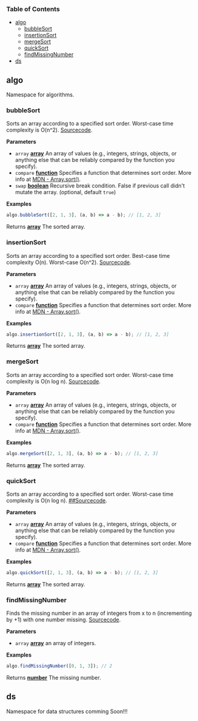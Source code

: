 <!-- Generated by documentation.js. Update this documentation by updating the source code. -->

### Table of Contents

-   [algo](#algo)
    -   [bubbleSort](#bubblesort)
    -   [insertionSort](#insertionsort)
    -   [mergeSort](#mergesort)
    -   [quickSort](#quicksort)
    -   [findMissingNumber](#findmissingnumber)
-   [ds](#ds)

## algo

Namespace for algorithms.

### bubbleSort

Sorts an array according to a specified sort order. Worst-case time complexity is O(n^2).  [Sourcecode](./lib/algorithms/bubble-sort.js).

**Parameters**

-   `array` **[array](https://developer.mozilla.org/docs/Web/JavaScript/Reference/Global_Objects/Array)** An array of values (e.g., integers, strings, objects, or anything else that can be reliably compared by the function you specify).
-   `compare` **[function](https://developer.mozilla.org/docs/Web/JavaScript/Reference/Statements/function)** Specifies a function that determines sort order. More info at [MDN - Array.sort()](https://developer.mozilla.org/en-US/docs/Web/JavaScript/Reference/Global_Objects/Array/sort).
-   `swap` **[boolean](https://developer.mozilla.org/docs/Web/JavaScript/Reference/Global_Objects/Boolean)** Recursive break condition. False if previous call didn't mutate the array. (optional, default `true`)

**Examples**

```javascript
algo.bubbleSort([2, 1, 3], (a, b) => a - b); // [1, 2, 3]
```

Returns **[array](https://developer.mozilla.org/docs/Web/JavaScript/Reference/Global_Objects/Array)** The sorted array.

### insertionSort

Sorts an array according to a specified sort order. Best-case time complexity O(n). Worst-case O(n^2).  [Sourcecode](./lib/algorithms/insertion-sort.js).

**Parameters**

-   `array` **[array](https://developer.mozilla.org/docs/Web/JavaScript/Reference/Global_Objects/Array)** An array of values (e.g., integers, strings, objects, or anything else that can be reliably compared by the function you specify).
-   `compare` **[function](https://developer.mozilla.org/docs/Web/JavaScript/Reference/Statements/function)** Specifies a function that determines sort order. More info at [MDN - Array.sort()](https://developer.mozilla.org/en-US/docs/Web/JavaScript/Reference/Global_Objects/Array/sort).

**Examples**

```javascript
algo.insertionSort([2, 1, 3], (a, b) => a - b); // [1, 2, 3]
```

Returns **[array](https://developer.mozilla.org/docs/Web/JavaScript/Reference/Global_Objects/Array)** The sorted array.

### mergeSort

Sorts an array according to a specified sort order. Worst-case time complexity is O(n log n).  [Sourcecode](./lib/algorithms/merge-sort.js).

**Parameters**

-   `array` **[array](https://developer.mozilla.org/docs/Web/JavaScript/Reference/Global_Objects/Array)** An array of values (e.g., integers, strings, objects, or anything else that can be reliably compared by the function you specify).
-   `compare` **[function](https://developer.mozilla.org/docs/Web/JavaScript/Reference/Statements/function)** Specifies a function that determines sort order. More info at [MDN - Array.sort()](https://developer.mozilla.org/en-US/docs/Web/JavaScript/Reference/Global_Objects/Array/sort).

**Examples**

```javascript
algo.mergeSort([2, 1, 3], (a, b) => a - b); // [1, 2, 3]
```

Returns **[array](https://developer.mozilla.org/docs/Web/JavaScript/Reference/Global_Objects/Array)** The sorted array.

### quickSort

Sorts an array according to a specified sort order. Worst-case time complexity is O(n log n).  [##Sourcecode](./lib/algorithms/quick-sort.js).

**Parameters**

-   `array` **[array](https://developer.mozilla.org/docs/Web/JavaScript/Reference/Global_Objects/Array)** An array of values (e.g., integers, strings, objects, or anything else that can be reliably compared by the function you specify).
-   `compare` **[function](https://developer.mozilla.org/docs/Web/JavaScript/Reference/Statements/function)** Specifies a function that determines sort order. More info at [MDN - Array.sort()](https://developer.mozilla.org/en-US/docs/Web/JavaScript/Reference/Global_Objects/Array/sort#Description).

**Examples**

```javascript
algo.quickSort([2, 1, 3], (a, b) => a - b); // [1, 2, 3]
```

Returns **[array](https://developer.mozilla.org/docs/Web/JavaScript/Reference/Global_Objects/Array)** The sorted array.

### findMissingNumber

Finds the missing number in an array of integers from x to n (incrementing by +1) with one number missing.  [Sourcecode](./lib/algorithms/find-missing-number.js).

**Parameters**

-   `array` **[array](https://developer.mozilla.org/docs/Web/JavaScript/Reference/Global_Objects/Array)** an array of integers.

**Examples**

```javascript
algo.findMissingNumber([0, 1, 3]); // 2
```

Returns **[number](https://developer.mozilla.org/docs/Web/JavaScript/Reference/Global_Objects/Number)** The missing number.

## ds

Namespace for data structures comming Soon!!!

